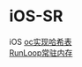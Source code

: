# iOS-SR
iOS
[oc实现哈希表](https://github.com/Rui4u/iOS/tree/master/哈希表)   
[RunLoop常驻内存](https://github.com/Rui4u/iOS/tree/master/RunLoop线程常驻)
